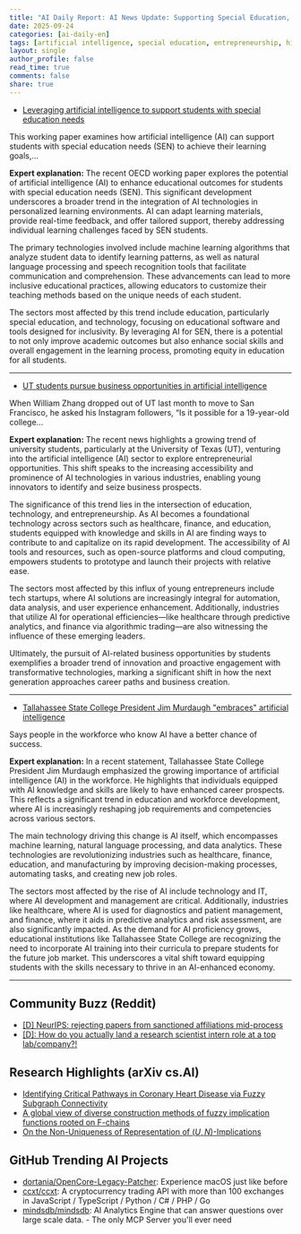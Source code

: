 ```yaml
---
title: "AI Daily Report: AI News Update: Supporting Special Education, Young Entrepreneurs in AI, and Workforce Readiness (2025-09-24)"
date: 2025-09-24
categories: [ai-daily-en]
tags: [artificial intelligence, special education, entrepreneurship, higher education, workforce development, technology innovations, UT Austin]
layout: single
author_profile: false
read_time: true
comments: false
share: true
---
```

- [Leveraging artificial intelligence to support students with special education needs](https://www.oecd.org/en/publications/leveraging-artificial-intelligence-to-support-students-with-special-education-needs_1e3dffa9-en.html)

This working paper examines how artificial intelligence (AI) can support students with special education needs (SEN) to achieve their learning goals,...

**Expert explanation:**
The recent OECD working paper explores the potential of artificial intelligence (AI) to enhance educational outcomes for students with special education needs (SEN). This significant development underscores a broader trend in the integration of AI technologies in personalized learning environments. AI can adapt learning materials, provide real-time feedback, and offer tailored support, thereby addressing individual learning challenges faced by SEN students.

The primary technologies involved include machine learning algorithms that analyze student data to identify learning patterns, as well as natural language processing and speech recognition tools that facilitate communication and comprehension. These advancements can lead to more inclusive educational practices, allowing educators to customize their teaching methods based on the unique needs of each student.

The sectors most affected by this trend include education, particularly special education, and technology, focusing on educational software and tools designed for inclusivity. By leveraging AI for SEN, there is a potential to not only improve academic outcomes but also enhance social skills and overall engagement in the learning process, promoting equity in education for all students.

---
- [UT students pursue business opportunities in artificial intelligence](https://thedailytexan.com/2025/09/23/ut-students-pursue-business-opportunities-in-artificial-intelligence/)

When William Zhang dropped out of UT last month to move to San Francisco, he asked his Instagram followers, “Is it possible for a 19-year-old college...

**Expert explanation:**
The recent news highlights a growing trend of university students, particularly at the University of Texas (UT), venturing into the artificial intelligence (AI) sector to explore entrepreneurial opportunities. This shift speaks to the increasing accessibility and prominence of AI technologies in various industries, enabling young innovators to identify and seize business prospects.

The significance of this trend lies in the intersection of education, technology, and entrepreneurship. As AI becomes a foundational technology across sectors such as healthcare, finance, and education, students equipped with knowledge and skills in AI are finding ways to contribute to and capitalize on its rapid development. The accessibility of AI tools and resources, such as open-source platforms and cloud computing, empowers students to prototype and launch their projects with relative ease.

The sectors most affected by this influx of young entrepreneurs include tech startups, where AI solutions are increasingly integral for automation, data analysis, and user experience enhancement. Additionally, industries that utilize AI for operational efficiencies—like healthcare through predictive analytics, and finance via algorithmic trading—are also witnessing the influence of these emerging leaders.

Ultimately, the pursuit of AI-related business opportunities by students exemplifies a broader trend of innovation and proactive engagement with transformative technologies, marking a significant shift in how the next generation approaches career paths and business creation.

---
- [Tallahassee State College President Jim Murdaugh "embraces" artificial intelligence](https://news.wfsu.org/wfsu-local-news/2025-09-23/tallahassee-state-college-president-jim-murdaugh-embraces-artificial-intelligence)

Says people in the workforce who know AI have a better chance of success.

**Expert explanation:**
In a recent statement, Tallahassee State College President Jim Murdaugh emphasized the growing importance of artificial intelligence (AI) in the workforce. He highlights that individuals equipped with AI knowledge and skills are likely to have enhanced career prospects. This reflects a significant trend in education and workforce development, where AI is increasingly reshaping job requirements and competencies across various sectors.

The main technology driving this change is AI itself, which encompasses machine learning, natural language processing, and data analytics. These technologies are revolutionizing industries such as healthcare, finance, education, and manufacturing by improving decision-making processes, automating tasks, and creating new job roles. 

The sectors most affected by the rise of AI include technology and IT, where AI development and management are critical. Additionally, industries like healthcare, where AI is used for diagnostics and patient management, and finance, where it aids in predictive analytics and risk assessment, are also significantly impacted. As the demand for AI proficiency grows, educational institutions like Tallahassee State College are recognizing the need to incorporate AI training into their curricula to prepare students for the future job market. This underscores a vital shift toward equipping students with the skills necessary to thrive in an AI-enhanced economy.

---

## Community Buzz (Reddit)
- [[D] NeurIPS: rejecting papers from sanctioned affiliations mid-process](https://www.reddit.com/r/MachineLearning/comments/1nmb8as/d_neurips_rejecting_papers_from_sanctioned/)
- [[D]: How do you actually land a research scientist intern role at a top lab/company?!](https://www.reddit.com/r/MachineLearning/comments/1nomagf/d_how_do_you_actually_land_a_research_scientist/)

## Research Highlights (arXiv cs.AI)
- [Identifying Critical Pathways in Coronary Heart Disease via Fuzzy Subgraph Connectivity](https://arxiv.org/abs/2509.16288)
- [A global view of diverse construction methods of fuzzy implication functions rooted on F-chains](https://arxiv.org/abs/2509.16298)
- [On the Non-Uniqueness of Representation of $(U,N)$-Implications](https://arxiv.org/abs/2509.16299)

## GitHub Trending AI Projects
- [dortania/OpenCore-Legacy-Patcher](dortania/OpenCore-Legacy-Patcher): Experience macOS just like before
- [ccxt/ccxt](ccxt/ccxt): A cryptocurrency trading API with more than 100 exchanges in JavaScript / TypeScript / Python / C# / PHP / Go
- [mindsdb/mindsdb](mindsdb/mindsdb): AI Analytics Engine that can answer questions over large scale data. - The only MCP Server you'll ever need

